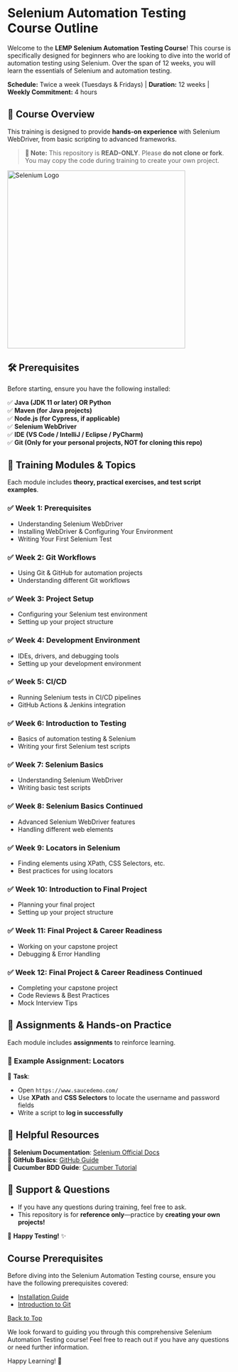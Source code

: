# Selenium Automation Testing Course Outline

Welcome to the **LEMP Selenium Automation Testing Course**! This course is specifically designed for beginners who are looking to dive into the world of automation testing using Selenium. Over the span of 12 weeks, you will learn the essentials of Selenium and automation testing.

**Schedule:** Twice a week (Tuesdays & Fridays) | **Duration:** 12 weeks | **Weekly Commitment:** 4 hours

## 📌 Course Overview  
This training is designed to provide **hands-on experience** with Selenium WebDriver, from basic scripting to advanced frameworks.

> **🔹 Note:** This repository is **READ-ONLY**. Please **do not clone or fork**. You may copy the code during training to create your own project.

<img src="https://upload.wikimedia.org/wikipedia/commons/d/d5/Selenium_Logo.png" alt="Selenium Logo" width="400" />

## 🛠 Prerequisites

Before starting, ensure you have the following installed:

✅ **Java (JDK 11 or later) OR Python**  
✅ **Maven (for Java projects)**  
✅ **Node.js (for Cypress, if applicable)**  
✅ **Selenium WebDriver**  
✅ **IDE (VS Code / IntelliJ / Eclipse / PyCharm)**  
✅ **Git (Only for your personal projects, NOT for cloning this repo)**  

## 📖 Training Modules & Topics

Each module includes **theory, practical exercises, and test script examples**.

### ✅ Week 1: Prerequisites
- Understanding Selenium WebDriver  
- Installing WebDriver & Configuring Your Environment  
- Writing Your First Selenium Test  

### ✅ Week 2: Git Workflows
- Using Git & GitHub for automation projects
- Understanding different Git workflows

### ✅ Week 3: Project Setup
- Configuring your Selenium test environment
- Setting up your project structure

### ✅ Week 4: Development Environment
- IDEs, drivers, and debugging tools
- Setting up your development environment

### ✅ Week 5: CI/CD
- Running Selenium tests in CI/CD pipelines
- GitHub Actions & Jenkins integration

### ✅ Week 6: Introduction to Testing
- Basics of automation testing & Selenium
- Writing your first Selenium test scripts

### ✅ Week 7: Selenium Basics
- Understanding Selenium WebDriver
- Writing basic test scripts

### ✅ Week 8: Selenium Basics Continued
- Advanced Selenium WebDriver features
- Handling different web elements

### ✅ Week 9: Locators in Selenium
- Finding elements using XPath, CSS Selectors, etc.
- Best practices for using locators

### ✅ Week 10: Introduction to Final Project
- Planning your final project
- Setting up your project structure

### ✅ Week 11: Final Project & Career Readiness
- Working on your capstone project
- Debugging & Error Handling

### ✅ Week 12: Final Project & Career Readiness Continued
- Completing your capstone project
- Code Reviews & Best Practices
- Mock Interview Tips

## 📌 Assignments & Hands-on Practice

Each module includes **assignments** to reinforce learning.

### 🔹 Example Assignment: Locators

📝 **Task**:  
- Open `https://www.saucedemo.com/`  
- Use **XPath** and **CSS Selectors** to locate the username and password fields  
- Write a script to **log in successfully**  

## 🔗 Helpful Resources

📌 **Selenium Documentation**: [Selenium Official Docs](https://www.selenium.dev/documentation/)  
📌 **GitHub Basics**: [GitHub Guide](https://docs.github.com/en/get-started)  
📌 **Cucumber BDD Guide**: [Cucumber Tutorial](https://cucumber.io/docs/guides/10-minute-tutorial/)  

## 🙌 Support & Questions

- If you have any questions during training, feel free to ask.  
- This repository is for **reference only**—practice by **creating your own projects!**  

🚀 **Happy Testing!** ✨  

## Course Prerequisites

Before diving into the Selenium Automation Testing course, ensure you have the following prerequisites covered:
- [Installation Guide](prerequisites/installation-guide.md)
- [Introduction to Git](prerequisites/intro-to-git.md)

[Back to Top](#selenium-automation-testing-course-outline)

We look forward to guiding you through this comprehensive Selenium Automation Testing course! Feel free to reach out if you have any questions or need further information.

Happy Learning! 🚀 

